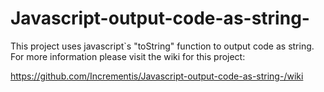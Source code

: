 # Javascript-output-code-as-string-
This project uses javascript`s "toString" function to output code as string.
 For more information please visit the wiki for this project:
 
 https://github.com/Incrementis/Javascript-output-code-as-string-/wiki
